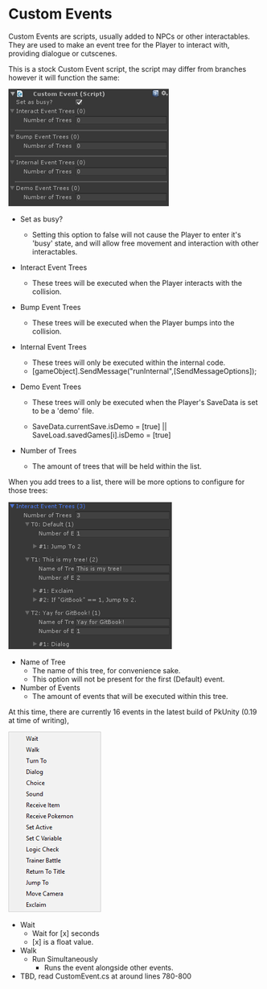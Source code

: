 # Custom Events

Custom Events are scripts, usually added to NPCs or other interactables. They are used to make an event tree for the Player to interact with, providing dialogue or cutscenes.

This is a stock Custom Event script, the script may differ from branches however it will function the same:

![](/img/custom-event.png)

* Set as busy?
  * Setting this option to false will not cause the Player to enter it's 'busy' state, and will allow free movement and interaction with other interactables.
* Interact Event Trees
  * These trees will be executed when the Player interacts with the collision.
* Bump Event Trees
  * These trees will be executed when the Player bumps into the collision.
* Internal Event Trees
  * These trees will only be executed within the internal code.
  * \[gameObject\].SendMessage\("runInternal",\[SendMessageOptions\]\);
* Demo Event Trees

  * These trees will only be executed when the Player's SaveData is set to be a 'demo' file.

  * SaveData.currentSave.isDemo = \[true\] \|\| SaveLoad.savedGames\[i\].isDemo = \[true\]

* Number of Trees

  * The amount of trees that will be held within the list.

When you add trees to a list, there will be more options to configure for those trees:

![](/img/filled-trees.png)

* Name of Tree
  * The name of this tree, for convenience sake.
  * This option will not be present for the first \(Default\) event.
* Number of Events
  * The amount of events that will be executed within this tree.

At this time, there are currently 16 events in the latest build of PkUnity \(0.19 at time of writing\),

![](img/events.png)

* Wait
  * Wait for \[x\] seconds
  * \[x\] is a float value.
* Walk
  * Run Simultaneously
    * Runs the event alongside other events.
* TBD, read CustomEvent.cs at around lines 780-800



